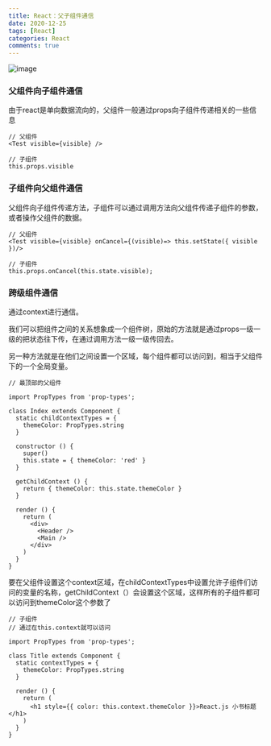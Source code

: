 ```yaml
---
title: React：父子组件通信
date: 2020-12-25
tags: [React]
categories: React
comments: true
---
```


![image](https://segmentfault.com/img/remote/1460000012361466?w=1240&h=667)

### 父组件向子组件通信
由于react是单向数据流向的，父组件一般通过props向子组件传递相关的一些信息


```
// 父组件
<Test visible={visible} />

// 子组件
this.props.visible
```

### 子组件向父组件通信
父组件向子组件传递方法，子组件可以通过调用方法向父组件传递子组件的参数，或者操作父组件的数据。

```
// 父组件
<Test visible={visible} onCancel={(visible)=> this.setState({ visible })/>

// 子组件
this.props.onCancel(this.state.visible);
```

### 跨级组件通信
通过context进行通信。

我们可以把组件之间的关系想象成一个组件树，原始的方法就是通过props一级一级的把状态往下传，在通过调用方法一级一级传回去。

另一种方法就是在他们之间设置一个区域，每个组件都可以访问到，相当于父组件下的一个全局变量。


```
// 最顶部的父组件

import PropTypes from 'prop-types';

class Index extends Component {
  static childContextTypes = {
    themeColor: PropTypes.string
  }

  constructor () {
    super()
    this.state = { themeColor: 'red' }
  }

  getChildContext () {
    return { themeColor: this.state.themeColor }
  }

  render () {
    return (
      <div>
        <Header />
        <Main />
      </div>
    )
  }
}
```
要在父组件设置这个context区域，在childContextTypes中设置允许子组件们访问的变量的名称，getChildContext（）会设置这个区域，这样所有的子组件都可以访问到themeColor这个参数了

```
// 子组件
// 通过在this.context就可以访问

import PropTypes from 'prop-types';

class Title extends Component {
  static contextTypes = {
    themeColor: PropTypes.string
  }

  render () {
    return (
      <h1 style={{ color: this.context.themeColor }}>React.js 小书标题</h1>
    )
  }
}
```

